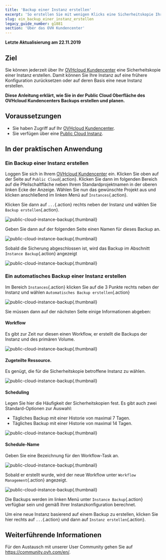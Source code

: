 ```yaml
---
title: 'Backup einer Instanz erstellen'
excerpt: 'So erstellen Sie mit wenigen Klicks eine Sicherheitskopie Ihrer Instanz'
slug: ein_backup_einer_instanz_erstellen
legacy_guide_number: g1881
section: 'Über das OVH Kundencenter'
---
```


**Letzte Aktualisierung am 22.11.2019**


## Ziel

Sie können jederzeit über Ihr [OVHcloud Kundencenter](https://www.ovh.com/auth/?action=gotomanager) eine Sicherheitskopie einer Instanz erstellen. Damit können Sie Ihre Instanz auf eine frühere Konfiguration zurücksetzen oder auf deren Basis eine neue Instanz erstellen.

**Diese Anleitung erklärt, wie Sie in der Public Cloud Oberfläche des OVHcloud Kundencenters Backups erstellen und planen.**

## Voraussetzungen

- Sie haben Zugriff auf Ihr [OVHcloud Kundencenter](https://www.ovh.com/auth/?action=gotomanager).
- Sie verfügen über eine [Public Cloud Instanz](https://www.ovhcloud.com/de/public-cloud).

## In der praktischen Anwendung

### Ein Backup einer Instanz erstellen

Loggen Sie sich in Ihrem [OVHcloud Kundencenter](https://www.ovh.com/auth/?action=gotomanager) ein. Klicken Sie oben auf der Seite auf `Public Cloud`{.action}. Klicken Sie dann im folgenden Bereich auf die Pfeilschaltfläche neben Ihrem Standardprojektnamen in der oberen linken Ecke der Anzeige. Wählen Sie nun das gewünschte Projekt aus und klicken anschließend im linken Menü auf `Instances`{.action}.

Klicken Sie dann auf `...`{.action} rechts neben der Instanz und wählen Sie `Backup erstellen`{.action}.

![public-cloud-instance-backup](images/createbackup1.png){.thumbnail}

Geben Sie dann auf der folgenden Seite einen Namen für dieses Backup an.

![public-cloud-instance-backup](images/createbackup2.png){.thumbnail}

Sobald die Sicherung abgeschlossen ist, wird das Backup im Abschnitt `Instance Backup`{.action} angezeigt

![public-cloud-instance-backup](images/createbackup3.png){.thumbnail}

### Ein automatisches Backup einer Instanz erstellen

Im Bereich `Instances`{.action} klicken Sie auf die 3 Punkte rechts neben der Instanz und wählen `Automatisches Backup erstellen`{.action}

![public-cloud-instance-backup](images/createbackup4.png){.thumbnail}

Sie müssen dann auf der nächsten Seite einige Informationen abgeben:

#### **Workflow** 

Es gibt zur Zeit nur diesen einen Workflow, er erstellt die Backups der Instanz und des primären Volume.

![public-cloud-instance-backup](images/createbackup5.png){.thumbnail}

#### **Zugeteilte Ressource**. 

Es genügt, die für die Sicherheitskopie betroffene Instanz zu wählen.

![public-cloud-instance-backup](images/createbackup6.png){.thumbnail}

#### **Scheduling** 

Legen Sie hier die Häufigkeit der Sicherheitskopien fest. Es gibt auch zwei Standard-Optionen zur Auswahl:

- Tägliches Backup mit einer Historie von maximal 7 Tagen.
- Tägliches Backup mit einer Historie von maximal 14 Tagen.

![public-cloud-instance-backup](images/createbackup7.png){.thumbnail}

    
#### **Schedule-Name** 

Geben Sie eine Bezeichnung für den Workflow-Task an.
 
![public-cloud-instance-backup](images/createbackup8.png){.thumbnail}

Sobald er erstellt wurde, wird der neue Workflow unter `Workflow Management`{.action} angezeigt.

![public-cloud-instance-backup](images/createbackup9.png){.thumbnail}

Die Backups werden im linken Menü unter `Instance Backup`{.action} verfügbar sein und gemäß Ihrer Instanzkonfiguration berechnet.

Um eine neue Instanz basierend auf einem Backup zu erstellen, klicken Sie hier rechts auf `...`{.action} und dann auf `Instanz erstellen`{.action}.


## Weiterführende Informationen

Für den Austausch mit unserer User Community gehen Sie auf <https://community.ovh.com/en/>.